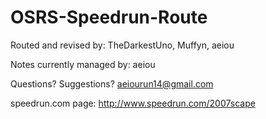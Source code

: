 # OSRS-Speedrun-Route

Routed and revised by:
TheDarkestUno, Muffyn, aeiou

Notes currently managed by:
aeiou

Questions? Suggestions?
aeiourun14@gmail.com

speedrun.com page:
http://www.speedrun.com/2007scape
